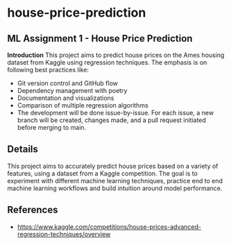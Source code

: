 # house-price-prediction


## ML Assignment 1 - House Price Prediction

**Introduction**
This project aims to predict house prices on the Ames housing dataset from Kaggle using regression techniques. The emphasis is on following best practices like:

- Git version control and GitHub flow
- Dependency management with poetry
- Documentation and visualizations
- Comparison of multiple regression algorithms
- The development will be done issue-by-issue. For each issue, a new branch will be created, changes made, and a pull request initiated before merging to main.

## Details

This project aims to accurately predict house prices based on a variety of features, using a dataset from a Kaggle competition. The goal is to experiment with different machine learning techniques, practice end to end machine learning workflows and build intuition around model performance.  

## References

- https://www.kaggle.com/competitions/house-prices-advanced-regression-techniques/overview


